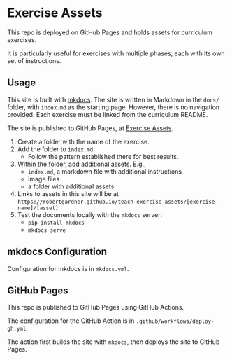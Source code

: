 # Exercise Assets

This repo is deployed on GitHub Pages and holds assets for curriculum exercises.

It is particularly useful for exercises with multiple phases, each with its own set of instructions.

## Usage

This site is built with [mkdocs](https://www.mkdocs.org/).
The site is written in Markdown in the `docs/` folder, with `index.md` as the starting page.
However, there is no navigation provided. Each exercise must be linked from the curriculum README.

The site is published to GitHub Pages, at [Exercise Assets](https://robertgardner.github.io/teach-exercise-assets).

1. Create a folder with the name of the exercise.
1. Add the folder to `index.md`.
   - Follow the pattern established there for best results.
1. Within the folder, add additional assets. E.g.,
   - `index.md`, a markdown file with additional instructions
   - image files
   - a folder with additional assets
1. Links to assets in this site will be at `https://robertgardner.github.io/teach-exercise-assets/[exercise-name]/[asset]`
1. Test the documents locally with the `mkdocs` server:
   - `pip install mkdocs`
   - `mkdocs serve`

## mkdocs Configuration

Configuration for mkdocs is in `mkdocs.yml`.

## GitHub Pages

This repo is published to GitHub Pages using GitHub Actions.

The configuration for the GitHub Action is in `.github/workflows/deploy-gh.yml`.

The action first builds the site with `mkdocs`, then deploys the site to GitHub Pages.
